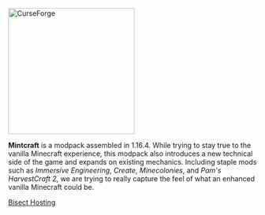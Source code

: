<a href="https://www.curseforge.com/minecraft/modpacks/mintcraft">
    <img border="0" alt="CurseForge" src="https://i.imgur.com/PvKssVH.png" width="256" height="256">
</a>

**Mintcraft** is a modpack assembled in 1.16.4. While trying to stay true to the vanilla Minecraft experience, this modpack also introduces a new technical side of the game and expands on existing mechanics. Including staple mods such as *Immersive Engineering*, *Create*, *Minecolonies*, and *Pam's HarvestCraft 2*, we are trying to really capture the feel of what an enhanced vanilla Minecraft could be.

<a href="https://www.bisecthosting.com/mintcraft">Bisect Hosting</a>
